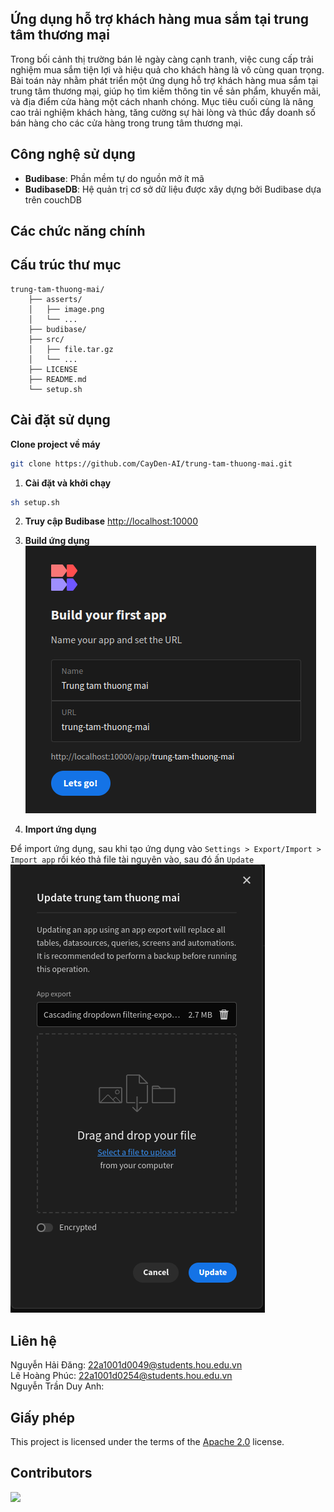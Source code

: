 ## Ứng dụng hỗ trợ khách hàng mua sắm tại trung tâm thương mại

Trong bối cảnh thị trường bán lẻ ngày càng cạnh tranh, việc cung cấp trải nghiệm mua sắm tiện lợi và hiệu quả cho khách hàng là vô cùng quan trọng. Bài toán này nhằm phát triển một ứng dụng hỗ trợ khách hàng mua sắm tại trung tâm thương mại, giúp họ tìm kiếm thông tin về sản phẩm, khuyến mãi, và địa điểm cửa hàng một cách nhanh chóng. Mục tiêu cuối cùng là nâng cao trải nghiệm khách hàng, tăng cường sự hài lòng và thúc đẩy doanh số bán hàng cho các cửa hàng trong trung tâm thương mại.

## Công nghệ sử dụng

- **Budibase**: Phần mềm tự do nguồn mở ít mã
- **BudibaseDB**: Hệ quản trị cơ sở dữ liệu được xây dựng bởi Budibase dựa trên couchDB

## Các chức năng chính

## Cấu trúc thư mục
```text
trung-tam-thuong-mai/
    ├── asserts/
    │   ├── image.png
    │   └── ...
    ├── budibase/
    ├── src/
    │   ├── file.tar.gz
    │   └── ...
    ├── LICENSE
    ├── README.md
    └── setup.sh
```

## Cài đặt sử dụng

**Clone project về máy**
```bash
git clone https://github.com/CayDen-AI/trung-tam-thuong-mai.git
```

1. **Cài đặt và khởi chạy**
```bash
sh setup.sh
```

2. **Truy cập Budibase** <http://localhost:10000>

3. **Build ứng dụng**<br>
![Build Budibase app](./asserts/build-budibase-app.png)

5. **Import ứng dụng**<br>

Để import ứng dụng, sau khi tạo ứng dụng vào `Settings > Export/Import > Import app` rồi kéo thả file tài nguyên vào, sau đó ấn `Update`<br>
![Import application](./asserts/import-app.png)

## Liên hệ

Nguyễn Hải Đăng: 22a1001d0049@students.hou.edu.vn<br>
Lê Hoàng Phúc: 22a1001d0254@students.hou.edu.vn<br>
Nguyễn Trần Duy Anh:<br> 

## Giấy phép

This project is licensed under the terms of the [Apache 2.0](./LICENSE) license.

## Contributors

<a href="https://github.com/CayDen-AI/trung-tam-thuong-mai/graphs/contributors">
  <img src="https://contrib.rocks/image?repo=CayDen-AI/trung-tam-thuong-mai" />
</a>
